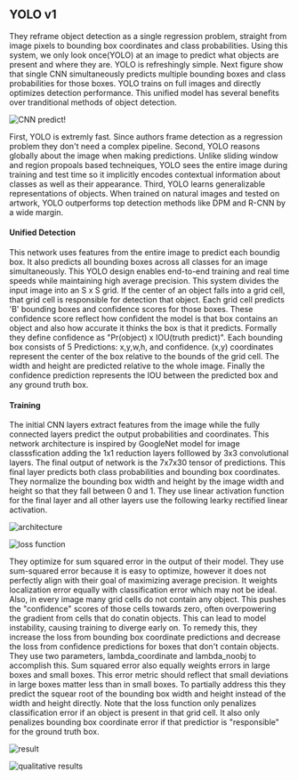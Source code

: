 ## YOLO v1

They reframe object detection as a single regression problem, straight from image pixels to bounding box coordinates and class probabilities. Using this system, we only look once(YOLO) at an image to predict what objects are present and where they are. YOLO is refreshingly simple. Next figure show that single CNN simultaneously predicts multiple bounding boxes and class probabilities for those boxes. YOLO trains on full images and directly optimizes detection performance. This unified model has several benefits over tranditional methods of object detection. 

![CNN predict](https://user-images.githubusercontent.com/90513931/223003996-07b83dbe-58fb-451a-9bf7-a26f421d05cf.png)!


First, YOLO is extremly fast. Since authors frame detection as a regression problem they don't need a complex pipeline. Second, YOLO reasons globally about the image when making predictions. Unlike sliding window and region propoals based techneiques, YOLO sees the entire image during training and test time so it implicitly encodes contextual information about classes as well as their appearance. Third, YOLO learns generalizable representations of objects. When trained on natural images and tested on artwork, YOLO outperforms top detection methods like DPM and R-CNN by a wide margin.

#### Unified Detection

This network uses features from the entire image to predict each boundig box. It also predicts all bounding boxes across all classes for an image simultaneously. This YOLO design enables end-to-end training and real time speeds while maintaining high average precision. This system divides the input image into an S x S grid. If the center of an object falls into a grid cell, that grid cell is responsible for detection that object. Each grid cell predicts 'B' bounding boxes and confidence scores for those boxes. These confidence score reflect how confident the model is that box contains an object and also how accurate it thinks the box is that it predicts. Formally they define confidence as "Pr(object) x IOU(truth predict)". Each bounding box consists of 5 Predictions: x,y,w,h, and confidence. (x,y) coordinates represent the center of the box relative to the bounds of the grid cell. The width and height are predicted relative to the whole image. Finally the confidence prediction represents the IOU between the predicted box and any ground truth box.


#### Training

The initial CNN layers extract features from the image while the fully connected layers predict the output probabilities and coordinates. This network architecture is inspired by GoogleNet model for image classsfication adding the 1x1 reduction layers folllowed by 3x3 convolutional layers. The final output of network is the 7x7x30 tensor of predictions. This final layer predicts both class probabilities and bounding box coordinates. They normalize the bounding box width and height by the image width and height so that they fall between 0 and 1. They use linear activation function for the final layer and all other layers use the following learky rectified linear activation.

![architecture](https://user-images.githubusercontent.com/90513931/223003993-525694ff-410b-43b2-b61d-ad3394e5d8c4.png)


![loss function](https://user-images.githubusercontent.com/90513931/223004041-1e17ee77-d1f0-4e8c-9ca9-aa02c37e2b58.png)


They optimize for sum squared error in the output of their model. They use sum-squared error because it is easy to optimize, however it does not perfectly align with their goal of maximizing average precision. It weights localization error equally with classification error which may not be ideal. Also, in every image many grid cells do not contain any object. This pushes the "confidence" scores of those cells towards zero, often overpowering the gradient from cells that do conatin objects. This can lead to model instability, causing training to diverge early on. To remedy this, they increase the loss from bounding box coordinate predictions and decrease the loss from confidence predictions for boxes that don't contain objects. They use two parameters, lambda_coordinate and lambda_noobj to accomplish this. Sum squared error also equally weights errors in large boxes and small boxes. This error metric should reflect that small deviations in large boxes matter less than in small boxes. To partially address this they predict the squear root of the bounding box width and height instead of the width and height directly. Note that the loss function only penalizes classification error if an object is present in that grid cell. It also only penalizes bounding box coordinate error if that predictior is "responsible" for the ground truth box.

![result](https://user-images.githubusercontent.com/90513931/223004043-e91ed2f2-8bea-4e86-a74c-a39a1a761273.png)


![qualitative results](https://user-images.githubusercontent.com/90513931/223004000-122438c8-fad7-484c-9233-eebb928d6033.png)
